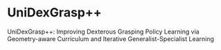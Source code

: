 # UniDexGrasp++
UniDexGrasp++: Improving Dexterous Grasping Policy Learning via Geometry-aware Curriculum and Iterative Generalist-Specialist Learning
